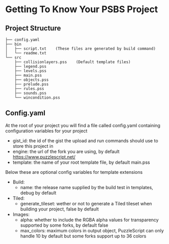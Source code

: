 # Getting To Know Your PSBS Project

## Project Structure

    ├── config.yaml
    ├── bin
    │   ├── script.txt    (These files are generated by build command)
    │   └── readme.txt
    └── src
        ├── collisionlayers.pss    (Default template files)
        ├── legend.pss
        ├── levels.pss
        ├── main.pss
        ├── objects.pss
        ├── prelude.pss
        ├── rules.pss
        ├── sounds.pss
        └── wincondition.pss


## Config.yaml

At the root of your project you will find a file called config.yaml containing configuration variables for your project

- gist_id: the id of the gist the upload and run commands should use to store this project in
- engine: the url of the fork you are using, by default https://www.puzzlescript.net/
- template: the name of your root template file, by default main.pss

Below these are optional config variables for template extensions

- Build:
  - name: the release name supplied by the build test in templates, debug by default
- Tiled:
  - generate_tileset: wether or not to generate a Tiled tileset when building your project, false by default
- Images:
  - alpha: whether to include the RGBA alpha values for transparency supported by some forks, by default false
  - max_colors: maximum colors in output object, PuzzleScript can only handle 10 by default but some forks support up to 36 colors
